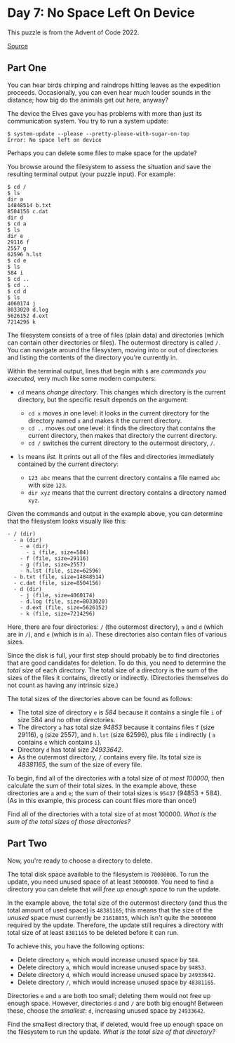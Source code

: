 # Day 7: No Space Left On Device

This puzzle is from the Advent of Code 2022.

[Source](https://adventofcode.com/2022/day/7)

## Part One

You can hear birds chirping and raindrops hitting leaves as the expedition
proceeds. Occasionally, you can even hear much louder sounds in the distance;
how big do the animals get out here, anyway?

The device the Elves gave you has problems with more than just its communication
system. You try to run a system update:

```
$ system-update --please --pretty-please-with-sugar-on-top
Error: No space left on device

```

Perhaps you can delete some files to make space for the update?

You browse around the filesystem to assess the situation and save the resulting
terminal output (your puzzle input). For example:

```
$ cd /
$ ls
dir a
14848514 b.txt
8504156 c.dat
dir d
$ cd a
$ ls
dir e
29116 f
2557 g
62596 h.lst
$ cd e
$ ls
584 i
$ cd ..
$ cd ..
$ cd d
$ ls
4060174 j
8033020 d.log
5626152 d.ext
7214296 k

```

The filesystem consists of a tree of files (plain data) and directories (which
can contain other directories or files). The outermost directory is called `/`.
You can navigate around the filesystem, moving into or out of directories and
listing the contents of the directory you're currently in.

Within the terminal output, lines that begin with `$` are _commands you
executed_, very much like some modern computers:

- `cd` means _change directory_. This changes which directory is the current
  directory, but the specific result depends on the argument:

  - `cd x` moves _in_ one level: it looks in the current directory for the
    directory named `x` and makes it the current directory.
  - `cd ..` moves _out_ one level: it finds the directory that contains the
    current directory, then makes that directory the current directory.
  - `cd /` switches the current directory to the outermost directory, `/`.

- `ls` means _list_. It prints out all of the files and directories immediately
  contained by the current directory:

  - `123 abc` means that the current directory contains a file named `abc` with
    size `123`.
  - `dir xyz` means that the current directory contains a directory named `xyz`.

Given the commands and output in the example above, you can determine that the
filesystem looks visually like this:

```
- / (dir)
  - a (dir)
    - e (dir)
      - i (file, size=584)
    - f (file, size=29116)
    - g (file, size=2557)
    - h.lst (file, size=62596)
  - b.txt (file, size=14848514)
  - c.dat (file, size=8504156)
  - d (dir)
    - j (file, size=4060174)
    - d.log (file, size=8033020)
    - d.ext (file, size=5626152)
    - k (file, size=7214296)

```

Here, there are four directories: `/` (the outermost directory), `a` and `d`
(which are in `/`), and `e` (which is in `a`). These directories also contain
files of various sizes.

Since the disk is full, your first step should probably be to find directories
that are good candidates for deletion. To do this, you need to determine the
_total size_ of each directory. The total size of a directory is the sum of the
sizes of the files it contains, directly or indirectly. (Directories themselves
do not count as having any intrinsic size.)

The total sizes of the directories above can be found as follows:

- The total size of directory `e` is _584_ because it contains a single file `i`
  of size 584 and no other directories.
- The directory `a` has total size _94853_ because it contains files `f` (size
  29116), `g` (size 2557), and `h.lst` (size 62596), plus file `i` indirectly (
  `a` contains `e` which contains `i`).
- Directory `d` has total size _24933642_.
- As the outermost directory, `/` contains every file. Its total size is
  _48381165_, the sum of the size of every file.

To begin, find all of the directories with a total size of _at most 100000_,
then calculate the sum of their total sizes. In the example above, these
directories are `a` and `e`; the sum of their total sizes is `95437` (94853 +
584). (As in this example, this process can count files more than once!)

Find all of the directories with a total size of at most 100000. _What is the
sum of the total sizes of those directories?_

## Part Two

Now, you're ready to choose a directory to delete.

The total disk space available to the filesystem is `70000000`. To run the
update, you need unused space of at least `30000000`. You need to find a
directory you can delete that will _free up enough space_ to run the update.

In the example above, the total size of the outermost directory (and thus the
total amount of used space) is `48381165`; this means that the size of the
_unused_ space must currently be `21618835`, which isn't quite the `30000000`
required by the update. Therefore, the update still requires a directory with
total size of at least `8381165` to be deleted before it can run.

To achieve this, you have the following options:

- Delete directory `e`, which would increase unused space by `584`.
- Delete directory `a`, which would increase unused space by `94853`.
- Delete directory `d`, which would increase unused space by `24933642`.
- Delete directory `/`, which would increase unused space by `48381165`.

Directories `e` and `a` are both too small; deleting them would not free up
enough space. However, directories `d` and `/` are both big enough! Between
these, choose the _smallest_: `d`, increasing unused space by `24933642`.

Find the smallest directory that, if deleted, would free up enough space on the
filesystem to run the update. _What is the total size of that directory?_

